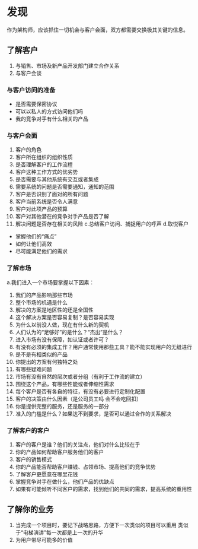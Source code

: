 # 发现

作为架构师，应该抓住一切机会与客户会面，双方都需要交换极其关键的信息。

## 了解客户

1. 与销售、市场及新产品开发部门建立合作关系
2. 与客户会谈

### 与客户访问的准备

* 是否需要保密协议
* 可以以私人的方式访问他们吗
* 我的竞争对手有什么相关的产品

### 与客户会面

1. 客户的角色
2. 客户所在组织的组织性质
3. 是否理解客户的工作流程
4. 客户这种工作方式的优劣势
5. 是否需要与其他系统有交互或者集成
6. 需要系统的问题是否需要通知，通知的范围
7. 客户是否识别了面对的所有问题
8. 客户当前系统是否令人满意
9. 客户对此项产品的预算
10. 客户对其他潜在的竞争对手产品是否了解
11. 解决问题是否存在相关的风险
c.总结客户访问、捕捉用户的呼声
d.取悦客户

* 掌握他们的“痛点”
* 如何让他们高效
* 尽可能满足他们的需求

### 了解市场

a.我们进入一个市场要掌握以下因素：

1. 我们的产品影响那些市场
2. 整个市场的机遇是什么
3. 解决的方案是地区性的还是全国性
4. 这个解决方案是否容易复制？是否容易实现
5. 为什么以前没人做，现在有什么新的契机
6. 人们认为的“足够好”的是什么？“杰出”是什么？
7. 进入市场有没有保障，如认证或者许可？
8. 有没有必须的集成工作？用户通常使用那些工具？能不能实现用户的无缝进行
9. 是不是有相类似的产品
10. 你提出的方案有何独特之处
11. 有哪些疑难问题
12. 市场有没有自然的层次或者分组（有利于工作流的建立）
13. 围绕这个产品，有哪些性能或者伸缩性需求
14. 每个客户是否有各自的特征，有没有必要进行定制化配置
15. 客户的决策由什么因素（是公司员工吗 会不会吃回扣）
16. 你是提供完整的服务，还是服务的一部分
17. 准入的门槛是什么？如果达不到要求，是否可以通过合作的关系解决

### 了解客户的客户

1. 客户的客户是谁？他们的关注点，他们对什么比较在乎
2. 你的产品如何帮助客户服务他们的客户
3. 客户的销售模式
4. 你的产品能否帮助客户赚钱、占领市场、提高他们的竞争优势
5. 了解客户更愿意在哪里花钱
6. 掌握竞争对手在做什么，他们产品的优缺点
7. 如果有可能倾听不同客户的需求，找到他们的共同的需求，提高系统的重用性

## 了解你的业务

1. 当完成一个项目时，要记下战略思路，方便下一次类似的项目可以重用
类似于“电梯演讲”每一次都是上一次的升华
2. 为用户带尽可能多的价值
